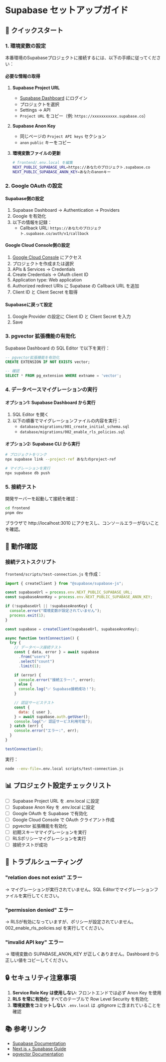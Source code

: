 # Supabase セットアップガイド

## 🚀 クイックスタート

### 1. 環境変数の設定

本番環境のSupabaseプロジェクトに接続するには、以下の手順に従ってください：

#### 必要な情報の取得

1. **Supabase Project URL**
   - [Supabase Dashboard](https://supabase.com/dashboard) にログイン
   - プロジェクトを選択
   - Settings → API
   - `Project URL` をコピー（例: `https://xxxxxxxxxxx.supabase.co`）

2. **Supabase Anon Key**
   - 同じページの `Project API keys` セクション
   - `anon` `public` キーをコピー

3. **環境変数ファイルの更新**
   ```bash
   # frontend/.env.local を編集
   NEXT_PUBLIC_SUPABASE_URL=https://あなたのプロジェクト.supabase.co
   NEXT_PUBLIC_SUPABASE_ANON_KEY=あなたのanonキー
   ```

### 2. Google OAuth の設定

#### Supabase側の設定

1. Supabase Dashboard → Authentication → Providers
2. Google を有効化
3. 以下の情報を記録：
   - Callback URL: `https://あなたのプロジェクト.supabase.co/auth/v1/callback`

#### Google Cloud Console側の設定

1. [Google Cloud Console](https://console.cloud.google.com/) にアクセス
2. プロジェクトを作成または選択
3. APIs & Services → Credentials
4. Create Credentials → OAuth client ID
5. Application type: Web application
6. Authorized redirect URIs に Supabase の Callback URL を追加
7. Client ID と Client Secret を取得

#### Supabaseに戻って設定

1. Google Provider の設定に Client ID と Client Secret を入力
2. Save

### 3. pgvector 拡張機能の有効化

Supabase Dashboard の SQL Editor で以下を実行：

```sql
-- pgvector拡張機能を有効化
CREATE EXTENSION IF NOT EXISTS vector;

-- 確認
SELECT * FROM pg_extension WHERE extname = 'vector';
```

### 4. データベースマイグレーションの実行

#### オプション1: Supabase Dashboard から実行

1. SQL Editor を開く
2. 以下の順番でマイグレーションファイルの内容を実行：
   - `database/migrations/001_create_initial_schema.sql`
   - `database/migrations/002_enable_rls_policies.sql`

#### オプション2: Supabase CLI から実行

```bash
# プロジェクトをリンク
npx supabase link --project-ref あなたのproject-ref

# マイグレーションを実行
npx supabase db push
```

### 5. 接続テスト

開発サーバーを起動して接続を確認：

```bash
cd frontend
pnpm dev
```

ブラウザで http://localhost:3010 にアクセスし、コンソールエラーがないことを確認。

## 🧪 動作確認

### 接続テストスクリプト

`frontend/scripts/test-connection.js` を作成：

```javascript
import { createClient } from "@supabase/supabase-js";

const supabaseUrl = process.env.NEXT_PUBLIC_SUPABASE_URL;
const supabaseAnonKey = process.env.NEXT_PUBLIC_SUPABASE_ANON_KEY;

if (!supabaseUrl || !supabaseAnonKey) {
  console.error("環境変数が設定されていません");
  process.exit(1);
}

const supabase = createClient(supabaseUrl, supabaseAnonKey);

async function testConnection() {
  try {
    // データベース接続テスト
    const { data, error } = await supabase
      .from("users")
      .select("count")
      .limit(1);

    if (error) {
      console.error("接続エラー:", error);
    } else {
      console.log("✅ Supabase接続成功！");
    }

    // 認証サービステスト
    const {
      data: { user },
    } = await supabase.auth.getUser();
    console.log("✅ 認証サービス利用可能");
  } catch (err) {
    console.error("エラー:", err);
  }
}

testConnection();
```

実行：

```bash
node --env-file=.env.local scripts/test-connection.js
```

## 📊 プロジェクト設定チェックリスト

- [ ] Supabase Project URL を .env.local に設定
- [ ] Supabase Anon Key を .env.local に設定
- [ ] Google OAuth を Supabase で有効化
- [ ] Google Cloud Console で OAuth クライアント作成
- [ ] pgvector 拡張機能を有効化
- [ ] 初期スキーママイグレーションを実行
- [ ] RLSポリシーマイグレーションを実行
- [ ] 接続テストが成功

## 🔧 トラブルシューティング

### "relation does not exist" エラー

→ マイグレーションが実行されていません。SQL Editorでマイグレーションファイルを実行してください。

### "permission denied" エラー

→ RLSが有効になっていますが、ポリシーが設定されていません。002_enable_rls_policies.sql を実行してください。

### "invalid API key" エラー

→ 環境変数の SUPABASE_ANON_KEY が正しくありません。Dashboard から正しい値をコピーしてください。

## 🔒 セキュリティ注意事項

1. **Service Role Key は使用しない**: フロントエンドでは必ず Anon Key を使用
2. **RLS を常に有効化**: すべてのテーブルで Row Level Security を有効化
3. **環境変数をコミットしない**: `.env.local` は .gitignore に含まれていることを確認

## 📚 参考リンク

- [Supabase Documentation](https://supabase.com/docs)
- [Next.js + Supabase Guide](https://supabase.com/docs/guides/getting-started/quickstarts/nextjs)
- [pgvector Documentation](https://github.com/pgvector/pgvector)
